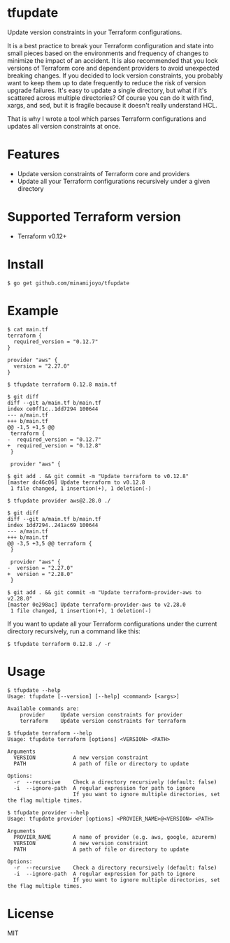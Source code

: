 # tfupdate

Update version constraints in your Terraform configurations.

It is a best practice to break your Terraform configuration and state into small pieces based on the environments and frequency of changes to minimize the impact of an accident.
It is also recommended that you lock versions of Terraform core and dependent providers to avoid unexpected breaking changes. If you decided to lock version constraints, you probably want to keep them up to date frequently to reduce the risk of version upgrade failures.
It's easy to update a single directory, but what if it's scattered across multiple directories?
Of course you can do it with find, xargs, and sed, but it is fragile because it doesn't really understand HCL.

That is why I wrote a tool which parses Terraform configurations and updates all version constraints at once.

# Features

- Update version constraints of Terraform core and providers
- Update all your Terraform configurations recursively under a given directory

# Supported Terraform version

- Terraform v0.12+

# Install

```
$ go get github.com/minamijoyo/tfupdate
```

# Example

```
$ cat main.tf
terraform {
  required_version = "0.12.7"
}

provider "aws" {
  version = "2.27.0"
}
```

```
$ tfupdate terraform 0.12.8 main.tf

$ git diff
diff --git a/main.tf b/main.tf
index ce0ff1c..1dd7294 100644
--- a/main.tf
+++ b/main.tf
@@ -1,5 +1,5 @@
 terraform {
-  required_version = "0.12.7"
+  required_version = "0.12.8"
 }

 provider "aws" {

$ git add . && git commit -m "Update terraform to v0.12.8"
[master dc46c06] Update terraform to v0.12.8
 1 file changed, 1 insertion(+), 1 deletion(-)
```

```
$ tfupdate provider aws@2.28.0 ./

$ git diff
diff --git a/main.tf b/main.tf
index 1dd7294..241ac69 100644
--- a/main.tf
+++ b/main.tf
@@ -3,5 +3,5 @@ terraform {
 }

 provider "aws" {
-  version = "2.27.0"
+  version = "2.28.0"
 }

$ git add . && git commit -m "Update terraform-provider-aws to v2.28.0"
[master 0e298ac] Update terraform-provider-aws to v2.28.0
 1 file changed, 1 insertion(+), 1 deletion(-)
```

If you want to update all your Terraform configurations under the current directory recursively,
run a command like this:

```
$ tfupdate terraform 0.12.8 ./ -r
```

# Usage

```
$ tfupdate --help
Usage: tfupdate [--version] [--help] <command> [<args>]

Available commands are:
    provider     Update version constraints for provider
    terraform    Update version constraints for terraform
```

```
$ tfupdate terraform --help
Usage: tfupdate terraform [options] <VERSION> <PATH>

Arguments
  VERSION            A new version constraint
  PATH               A path of file or directory to update

Options:
  -r  --recursive    Check a directory recursively (default: false)
  -i  --ignore-path  A regular expression for path to ignore
                     If you want to ignore multiple directories, set the flag multiple times.
```

```
$ tfupdate provider --help
Usage: tfupdate provider [options] <PROVIER_NAME>@<VERSION> <PATH>

Arguments
  PROVIER_NAME       A name of provider (e.g. aws, google, azurerm)
  VERSION            A new version constraint
  PATH               A path of file or directory to update

Options:
  -r  --recursive    Check a directory recursively (default: false)
  -i  --ignore-path  A regular expression for path to ignore
                     If you want to ignore multiple directories, set the flag multiple times.
```

# License

MIT
